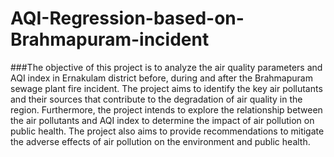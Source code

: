 # AQI-Regression-based-on-Brahmapuram-incident

###The objective of this project is to analyze the air quality parameters and AQI index in Ernakulam district before, during and after the Brahmapuram sewage plant fire incident. The project aims to identify the key air pollutants and their sources that contribute to the degradation of air quality in the region. Furthermore, the project intends to explore the relationship between the air pollutants and AQI index to determine the impact of air pollution on public health. The project also aims to provide recommendations to mitigate the adverse effects of air pollution on the environment and public health.
